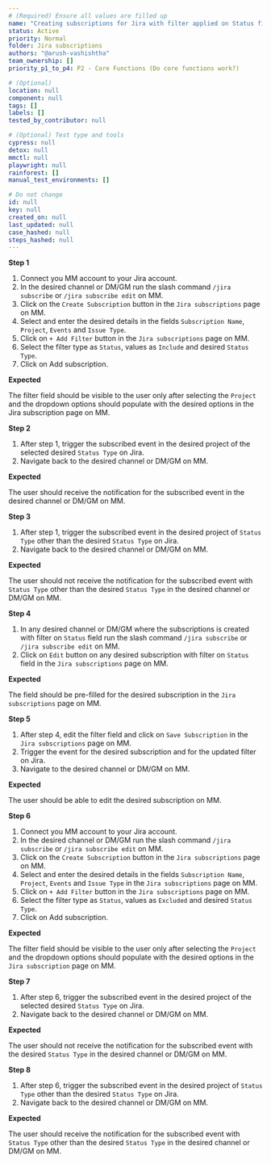 ```yaml
---
# (Required) Ensure all values are filled up
name: "Creating subscriptions for Jira with filter applied on Status field."
status: Active
priority: Normal
folder: Jira subscriptions
authors: "@arush-vashishtha"
team_ownership: []
priority_p1_to_p4: P2 - Core Functions (Do core functions work?)

# (Optional)
location: null
component: null
tags: []
labels: []
tested_by_contributor: null

# (Optional) Test type and tools
cypress: null
detox: null
mmctl: null
playwright: null
rainforest: []
manual_test_environments: []

# Do not change
id: null
key: null
created_on: null
last_updated: null
case_hashed: null
steps_hashed: null
---
```


**Step 1**

1. Connect you MM account to your Jira account.
2. In the desired channel or DM/GM run the slash command `/jira subscribe` or `/jira subscribe edit` on MM.
3. Click on the `Create Subscription` button in the `Jira subscriptions` page on MM.
4. Select and enter the desired details in the fields `Subscription Name`, `Project`, `Events` and `Issue Type`.
5. Click on `+ Add Filter` button in the `Jira subscriptions` page on MM.
6. Select the filter type as `Status`, values as `Include` and desired `Status Type`.
7. Click on Add subscription.

**Expected**

The filter field should be visible to the user only after selecting the `Project` and the dropdown options should populate with the desired options in the Jira subscription page on MM.

**Step 2**

1. After step 1, trigger the subscribed event in the desired project of the selected desired `Status Type` on Jira.
2. Navigate back to the desired channel or DM/GM on MM.

**Expected**

The user should receive the notification for the subscribed event in the desired channel or DM/GM on MM.

**Step 3**

1. After step 1, trigger the subscribed event in the desired project of `Status Type` other than the desired `Status Type` on Jira.
2. Navigate back to the desired channel or DM/GM on MM.

**Expected**

The user should not receive the notification for the subscribed event with `Status Type` other than the desired `Status Type` in the desired channel or DM/GM on MM.

**Step 4**

1. In any desired channel or DM/GM where the subscriptions is created with filter on `Status` field run the slash command `/jira subscribe` or `/jira subscribe edit` on MM.
2. Click on `Edit` button on any desired subscription with filter on `Status` field in the `Jira subscriptions` page on MM.

**Expected**

The field should be pre-filled for the desired subscription in the `Jira subscriptions` page on MM.

**Step 5**

1. After step 4, edit the filter field and click on `Save Subscription` in the `Jira subscriptions` page on MM.
2. Trigger the event for the desired subscription and for the updated filter on Jira.
3. Navigate to the desired channel or DM/GM on MM.

**Expected**

The user should be able to edit the desired subscription on MM.

**Step 6**

1. Connect you MM account to your Jira account.
2. In the desired channel or DM/GM run the slash command `/jira subscribe` or `/jira subscribe edit` on MM.
3. Click on the `Create Subscription` button in the `Jira subscriptions` page on MM.
4. Select and enter the desired details in the fields `Subscription Name`, `Project`, `Events` and `Issue Type` in the `Jira subscriptions` page on MM.
5. Click on `+ Add Filter` button in the `Jira subscriptions` page on MM.
6. Select the filter type as `Status`, values as `Excluded` and desired `Status Type`.
7. Click on Add subscription.

**Expected**

The filter field should be visible to the user only after selecting the `Project` and the dropdown options should populate with the desired options in the `Jira subscription` page on MM.

**Step 7**

1. After step 6, trigger the subscribed event in the desired project of the selected desired `Status Type` on Jira.
2. Navigate back to the desired channel or DM/GM on MM.

**Expected**

The user should not receive the notification for the subscribed event with the desired `Status Type` in the desired channel or DM/GM on MM.

**Step 8**

1. After step 6, trigger the subscribed event in the desired project of `Status Type` other than the desired `Status Type` on Jira.
2. Navigate back to the desired channel or DM/GM on MM.

**Expected**

The user should receive the notification for the subscribed event with `Status Type` other than the desired `Status Type` in the desired channel or DM/GM on MM.